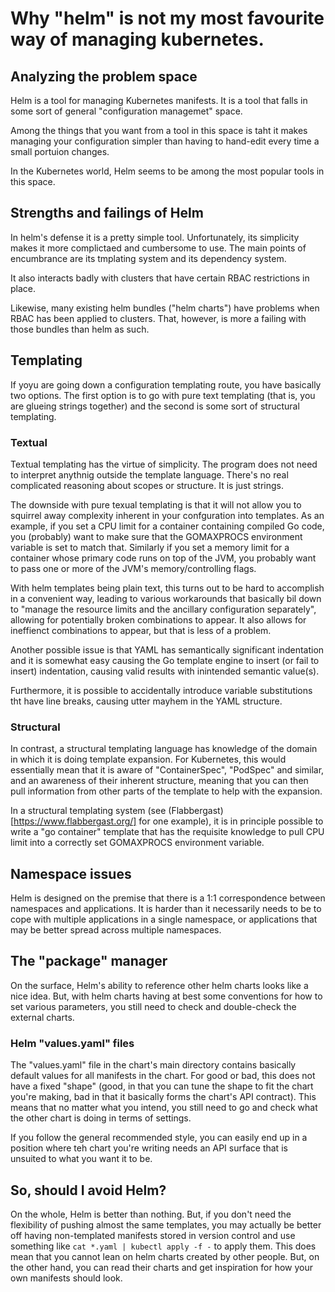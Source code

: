 # Why "helm" is not my most favourite way of managing kubernetes.

## Analyzing the problem space

Helm is a tool for managing Kubernetes manifests. It is a tool that falls in some sort of general "configuration managemet" space.

Among the things that you want from a tool in this space is taht it makes managing your configuration simpler than having to hand-edit every time a small portuion changes.

In the Kubernetes world, Helm seems to be among the most popular tools in this space.

## Strengths and failings of Helm

In helm's defense it is a pretty simple tool. Unfortunately, its simplicity makes it more complictaed and cumbersome to use. The main points of encumbrance are its tmplating system and its dependency system.

It also interacts badly with clusters that have certain RBAC restrictions in place.

Likewise, many existing helm bundles ("helm charts") have problems when RBAC has been applied to clusters. That, however, is more a failing with those bundles than helm as such.

## Templating

If yoyu are going down a configuration templating route, you have basically two options. The first option is to go with pure text templating (that is, you are glueing strings together) and the second is some sort of structural templating.

### Textual

Textual templating has the virtue of simplicity. The program does not need to interpret anythnig outside the template language. There's no real complicated reasoning about scopes or structure. It is just strings.

The downside with pure texual templating is that it will not allow you to squirrel away complexity inherent in your confguration into templates. As an example, if you set a CPU limit for a container containing compiled Go code, you (probably) want to make sure that the GOMAXPROCS environment variable is set to match that. Similarly if you set a memory limit for a container whose primary code runs on top of the JVM, you probably want to pass one or more of the JVM's memory/controlling flags.

With helm templates being plain text, this turns out to be hard to accomplish in a convenient way, leading to various workarounds that basically bil down to "manage the resource limits and the ancillary configuration separately", allowing for potentially broken combinations to appear. It also allows for ineffienct combinations to appear, but that is less of a problem.

Another possible issue is that YAML has semantically significant indentation and it is somewhat easy causing the Go template engine to insert (or fail to insert) indentation, causing valid results with inintended semantic value(s).

Furthermore, it is possible to accidentally introduce variable substitutions tht have line breaks, causing utter mayhem in the YAML structure.

### Structural

In contrast, a structural templating language has knowledge of the domain in which it is doing template expansion. For Kubernetes, this would essentially mean that it is aware of "ContainerSpec", "PodSpec" and similar, and an awareness of their inherent structure, meaning that you can then pull information from other parts of the template to help with the expansion.

In a structural templating system (see (Flabbergast)[https://www.flabbergast.org/] for one example), it is in principle possible to write a "go container" template that has the requisite knowledge to pull CPU limit into a correctly set GOMAXPROCS environment variable. 

## Namespace issues

Helm is designed on the premise that there is a 1:1 correspondence between namespaces and applications. It is harder than it necessarily needs to be to cope with multiple applications in a single namespace, or applications that may be better spread across multiple namespaces.

## The "package" manager

On the surface, Helm's ability to reference other helm charts looks like a nice idea. But, with helm charts having at best some conventions for how to set various parameters, you still need to check and double-check the external charts.

### Helm "values.yaml" files

The "values.yaml" file in the chart's main directory contains basically default values for all manifests in the chart. For good or bad, this does not have a fixed "shape" (good, in that you can tune the shape to fit the chart you're making, bad in that it basically forms the chart's API contract). This means that no matter what you intend, you still need to go and check what the other chart is doing in terms of settings.

If you follow the general recommended style, you can easily end up in a position where teh chart you're writing needs an API surface that is unsuited to what you want it to be.

## So, should I avoid Helm?

On the whole, Helm is better than nothing. But, if you don't need the flexibility of pushing almost the same templates, you may actually be better off having non-templated manifests stored in version control and use something like `cat *.yaml | kubectl apply -f -` to apply them. This does mean that you cannot lean on helm charts created by other people. But, on the other hand, you can read their charts and get inspiration for how your own manifests should look.

